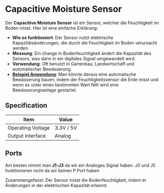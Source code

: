 # Capacitive Moisture Sensor

Der **Capacitive Moisture Sensor** ist ein Sensor, welcher die Feuchtigkeit im Boden misst. Hier ist eine einfache Erklärung:

- **Wie es funktioniert**: Der Sensor nutzt elektrische Kapazitätsänderungen, die durch die Feuchtigkeit im Boden verursacht werden.
- **Messung**: Ein change in Bodenfeuchtigkeit ändert die Kapazität des Sensors, was dann in ein digitales Signal umgewandelt wird.
- **Verwendung**: Oft benutzt in Gartenbau, Landwirtschaft und automatischer Bewässerung.
- **[Beispiel Anwendung](BeispielCMS.md)**: Man könnte daraus eine automatische Bewässerung bauen, indem der Feuchtigkeitssensor die Erde misst und wenn es unter einen bestimmten Wert fällt wird eine Bewässerungsanlage gestartet. 

## Specification

| Item                | Value          |
|---------------------|----------------|
| Operating Voltage   | 3.3V / 5V      |
| Output Interface    | Analog         |

## Ports

Am besten nimmt man **J1-J3** da wir ein Analoges Signal haben. J0 und J5 funktionieren nicht da wir keinen P Port haben

Zusammengefasst: Der Sensor misst die Bodenfeuchtigkeit, indem er Änderungen in der elektrischen Kapazität erkennt.
